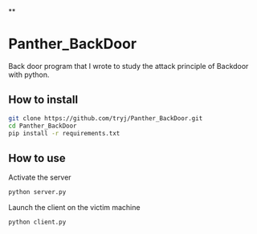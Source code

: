 **

# Panther_BackDoor
Back door program that I wrote to study the attack principle of Backdoor with python.

## How to install
``` bash
git clone https://github.com/tryj/Panther_BackDoor.git
cd Panther_BackDoor
pip install -r requirements.txt
``` 

## How to use
Activate the server
``` bash
python server.py
```

Launch the client on the victim machine
``` bash
python client.py
```
